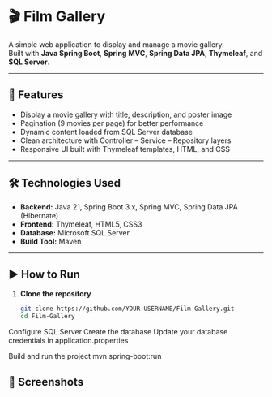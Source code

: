 # 🎬 Film Gallery

A simple web application to display and manage a movie gallery.  
Built with **Java Spring Boot**, **Spring MVC**, **Spring Data JPA**, **Thymeleaf**, and **SQL Server**.

---

## 🚀 Features

- Display a movie gallery with title, description, and poster image  
- Pagination (9 movies per page) for better performance  
- Dynamic content loaded from SQL Server database  
- Clean architecture with Controller – Service – Repository layers  
- Responsive UI built with Thymeleaf templates, HTML, and CSS  

---

## 🛠️ Technologies Used

- **Backend:** Java 21, Spring Boot 3.x, Spring MVC, Spring Data JPA (Hibernate)  
- **Frontend:** Thymeleaf, HTML5, CSS3  
- **Database:** Microsoft SQL Server  
- **Build Tool:** Maven  

---



## ▶️ How to Run

1. **Clone the repository**
   ```bash
   git clone https://github.com/YOUR-USERNAME/Film-Gallery.git
   cd Film-Gallery

Configure SQL Server
Create the database
Update your database credentials in application.properties

Build and run the project
mvn spring-boot:run

## 📸 Screenshots

